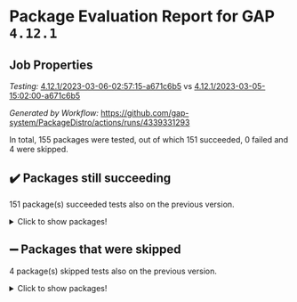# Package Evaluation Report for GAP `4.12.1`

## Job Properties

*Testing:* [4.12.1/2023-03-06-02:57:15-a671c6b5](https://github.com/gap-system/PackageDistro/blob/data/reports/4.12.1/2023-03-06-02:57:15-a671c6b5) vs [4.12.1/2023-03-05-15:02:00-a671c6b5](https://github.com/gap-system/PackageDistro/blob/data/reports/4.12.1/2023-03-05-15:02:00-a671c6b5)

*Generated by Workflow:* https://github.com/gap-system/PackageDistro/actions/runs/4339331293

In total, 155 packages were tested, out of which 151 succeeded, 0 failed and 4 were skipped.

## :heavy_check_mark: Packages still succeeding

151 package(s) succeeded tests also on the previous version.
<details><summary>Click to show packages!</summary>

- 4ti2interface 2023.02-04 [(success)](https://github.com/gap-system/PackageDistro/actions/runs/4339331293/jobs/7576972842)
- ace 5.6.2 [(success)](https://github.com/gap-system/PackageDistro/actions/runs/4339331293/jobs/7576972900)
- aclib 1.3.2 [(success)](https://github.com/gap-system/PackageDistro/actions/runs/4339331293/jobs/7576972950)
- agt 0.3.1 [(success)](https://github.com/gap-system/PackageDistro/actions/runs/4339331293/jobs/7576972994)
- alnuth 3.2.1 [(success)](https://github.com/gap-system/PackageDistro/actions/runs/4339331293/jobs/7576973058)
- anupq 3.3.0 [(success)](https://github.com/gap-system/PackageDistro/actions/runs/4339331293/jobs/7576973129)
- atlasrep 2.1.6 [(success)](https://github.com/gap-system/PackageDistro/actions/runs/4339331293/jobs/7576973196)
- autodoc 2022.10.20 [(success)](https://github.com/gap-system/PackageDistro/actions/runs/4339331293/jobs/7576973255)
- automata 1.15 [(success)](https://github.com/gap-system/PackageDistro/actions/runs/4339331293/jobs/7576973327)
- automgrp 1.3.2 [(success)](https://github.com/gap-system/PackageDistro/actions/runs/4339331293/jobs/7576973396)
- autpgrp 1.11 [(success)](https://github.com/gap-system/PackageDistro/actions/runs/4339331293/jobs/7576973451)
- cap 2023.03-02 [(success)](https://github.com/gap-system/PackageDistro/actions/runs/4339331293/jobs/7576973537)
- caratinterface 2.3.4 [(success)](https://github.com/gap-system/PackageDistro/actions/runs/4339331293/jobs/7576973586)
- cddinterface 2022.11.01 [(success)](https://github.com/gap-system/PackageDistro/actions/runs/4339331293/jobs/7576973639)
- circle 1.6.6 [(success)](https://github.com/gap-system/PackageDistro/actions/runs/4339331293/jobs/7576973697)
- classicpres 1.22 [(success)](https://github.com/gap-system/PackageDistro/actions/runs/4339331293/jobs/7576973759)
- cohomolo 1.6.11 [(success)](https://github.com/gap-system/PackageDistro/actions/runs/4339331293/jobs/7576973826)
- congruence 1.2.5 [(success)](https://github.com/gap-system/PackageDistro/actions/runs/4339331293/jobs/7576973893)
- corelg 1.56 [(success)](https://github.com/gap-system/PackageDistro/actions/runs/4339331293/jobs/7576973967)
- crime 1.6 [(success)](https://github.com/gap-system/PackageDistro/actions/runs/4339331293/jobs/7576974048)
- crisp 1.4.6 [(success)](https://github.com/gap-system/PackageDistro/actions/runs/4339331293/jobs/7576974111)
- crypting 0.10.4 [(success)](https://github.com/gap-system/PackageDistro/actions/runs/4339331293/jobs/7576974195)
- cryst 4.1.25 [(success)](https://github.com/gap-system/PackageDistro/actions/runs/4339331293/jobs/7576974268)
- crystcat 1.1.10 [(success)](https://github.com/gap-system/PackageDistro/actions/runs/4339331293/jobs/7576974357)
- ctbllib 1.3.4 [(success)](https://github.com/gap-system/PackageDistro/actions/runs/4339331293/jobs/7576974420)
- cubefree 1.19 [(success)](https://github.com/gap-system/PackageDistro/actions/runs/4339331293/jobs/7576974487)
- curlinterface 2.3.1 [(success)](https://github.com/gap-system/PackageDistro/actions/runs/4339331293/jobs/7576974551)
- cvec 2.7.6 [(success)](https://github.com/gap-system/PackageDistro/actions/runs/4339331293/jobs/7576974627)
- datastructures 0.3.0 [(success)](https://github.com/gap-system/PackageDistro/actions/runs/4339331293/jobs/7576974705)
- deepthought 1.0.6 [(success)](https://github.com/gap-system/PackageDistro/actions/runs/4339331293/jobs/7576974794)
- design 1.8 [(success)](https://github.com/gap-system/PackageDistro/actions/runs/4339331293/jobs/7576974875)
- difsets 2.3.1 [(success)](https://github.com/gap-system/PackageDistro/actions/runs/4339331293/jobs/7576974953)
- digraphs 1.6.1 [(success)](https://github.com/gap-system/PackageDistro/actions/runs/4339331293/jobs/7576975026)
- edim 1.3.6 [(success)](https://github.com/gap-system/PackageDistro/actions/runs/4339331293/jobs/7576975094)
- example 4.3.4 [(success)](https://github.com/gap-system/PackageDistro/actions/runs/4339331293/jobs/7576975179)
- examplesforhomalg 2023.02-04 [(success)](https://github.com/gap-system/PackageDistro/actions/runs/4339331293/jobs/7576975251)
- factint 1.6.3 [(success)](https://github.com/gap-system/PackageDistro/actions/runs/4339331293/jobs/7576975337)
- ferret 1.0.9 [(success)](https://github.com/gap-system/PackageDistro/actions/runs/4339331293/jobs/7576975413)
- fga 1.4.0 [(success)](https://github.com/gap-system/PackageDistro/actions/runs/4339331293/jobs/7576975486)
- fining 1.5.5 [(success)](https://github.com/gap-system/PackageDistro/actions/runs/4339331293/jobs/7576975564)
- float 1.0.3 [(success)](https://github.com/gap-system/PackageDistro/actions/runs/4339331293/jobs/7576975634)
- format 1.4.3 [(success)](https://github.com/gap-system/PackageDistro/actions/runs/4339331293/jobs/7576975707)
- forms 1.2.9 [(success)](https://github.com/gap-system/PackageDistro/actions/runs/4339331293/jobs/7576975769)
- fplsa 1.2.6 [(success)](https://github.com/gap-system/PackageDistro/actions/runs/4339331293/jobs/7576975828)
- fr 2.4.12 [(success)](https://github.com/gap-system/PackageDistro/actions/runs/4339331293/jobs/7576975887)
- francy 1.2.5 [(success)](https://github.com/gap-system/PackageDistro/actions/runs/4339331293/jobs/7576975935)
- fwtree 1.3 [(success)](https://github.com/gap-system/PackageDistro/actions/runs/4339331293/jobs/7576975996)
- gapdoc 1.6.6 [(success)](https://github.com/gap-system/PackageDistro/actions/runs/4339331293/jobs/7576976051)
- gauss 2023.02-04 [(success)](https://github.com/gap-system/PackageDistro/actions/runs/4339331293/jobs/7576976115)
- gaussforhomalg 2023.02-04 [(success)](https://github.com/gap-system/PackageDistro/actions/runs/4339331293/jobs/7576976208)
- gbnp 1.0.5 [(success)](https://github.com/gap-system/PackageDistro/actions/runs/4339331293/jobs/7576976276)
- generalizedmorphismsforcap 2023.02-01 [(success)](https://github.com/gap-system/PackageDistro/actions/runs/4339331293/jobs/7576976352)
- genss 1.6.8 [(success)](https://github.com/gap-system/PackageDistro/actions/runs/4339331293/jobs/7576976417)
- gradedmodules 2023.02-04 [(success)](https://github.com/gap-system/PackageDistro/actions/runs/4339331293/jobs/7576976486)
- gradedringforhomalg 2023.02-04 [(success)](https://github.com/gap-system/PackageDistro/actions/runs/4339331293/jobs/7576976565)
- grape 4.9.0 [(success)](https://github.com/gap-system/PackageDistro/actions/runs/4339331293/jobs/7576976622)
- groupoids 1.73 [(success)](https://github.com/gap-system/PackageDistro/actions/runs/4339331293/jobs/7576976695)
- grpconst 2.6.4 [(success)](https://github.com/gap-system/PackageDistro/actions/runs/4339331293/jobs/7576976772)
- guarana 0.96.3 [(success)](https://github.com/gap-system/PackageDistro/actions/runs/4339331293/jobs/7576976843)
- guava 3.18 [(success)](https://github.com/gap-system/PackageDistro/actions/runs/4339331293/jobs/7576976930)
- hap 1.53 [(success)](https://github.com/gap-system/PackageDistro/actions/runs/4339331293/jobs/7576977025)
- hapcryst 0.1.15 [(success)](https://github.com/gap-system/PackageDistro/actions/runs/4339331293/jobs/7576977095)
- hecke 1.5.3 [(success)](https://github.com/gap-system/PackageDistro/actions/runs/4339331293/jobs/7576977174)
- help 3.5 [(success)](https://github.com/gap-system/PackageDistro/actions/runs/4339331293/jobs/7576977249)
- homalg 2023.02-05 [(success)](https://github.com/gap-system/PackageDistro/actions/runs/4339331293/jobs/7576977323)
- homalgtocas 2023.02-04 [(success)](https://github.com/gap-system/PackageDistro/actions/runs/4339331293/jobs/7576977397)
- idrel 2.45 [(success)](https://github.com/gap-system/PackageDistro/actions/runs/4339331293/jobs/7576977459)
- images 1.3.1 [(success)](https://github.com/gap-system/PackageDistro/actions/runs/4339331293/jobs/7576977526)
- intpic 0.3.0 [(success)](https://github.com/gap-system/PackageDistro/actions/runs/4339331293/jobs/7576977592)
- io 4.8.1 [(success)](https://github.com/gap-system/PackageDistro/actions/runs/4339331293/jobs/7576977645)
- io_forhomalg 2023.02-04 [(success)](https://github.com/gap-system/PackageDistro/actions/runs/4339331293/jobs/7576977709)
- irredsol 1.4.4 [(success)](https://github.com/gap-system/PackageDistro/actions/runs/4339331293/jobs/7576977773)
- json 2.1.1 [(success)](https://github.com/gap-system/PackageDistro/actions/runs/4339331293/jobs/7576977819)
- jupyterkernel 1.5.0 [(success)](https://github.com/gap-system/PackageDistro/actions/runs/4339331293/jobs/7576977917)
- jupyterviz 1.5.6 [(success)](https://github.com/gap-system/PackageDistro/actions/runs/4339331293/jobs/7576977988)
- kan 1.35 [(success)](https://github.com/gap-system/PackageDistro/actions/runs/4339331293/jobs/7576978055)
- kbmag 1.5.11 [(success)](https://github.com/gap-system/PackageDistro/actions/runs/4339331293/jobs/7576978113)
- laguna 3.9.6 [(success)](https://github.com/gap-system/PackageDistro/actions/runs/4339331293/jobs/7576978178)
- liealgdb 2.2.1 [(success)](https://github.com/gap-system/PackageDistro/actions/runs/4339331293/jobs/7576978232)
- liepring 2.8 [(success)](https://github.com/gap-system/PackageDistro/actions/runs/4339331293/jobs/7576978286)
- liering 2.4.2 [(success)](https://github.com/gap-system/PackageDistro/actions/runs/4339331293/jobs/7576978347)
- linearalgebraforcap 2023.03-01 [(success)](https://github.com/gap-system/PackageDistro/actions/runs/4339331293/jobs/7576978414)
- localizeringforhomalg 2023.02-04 [(success)](https://github.com/gap-system/PackageDistro/actions/runs/4339331293/jobs/7576978480)
- loops 3.4.3 [(success)](https://github.com/gap-system/PackageDistro/actions/runs/4339331293/jobs/7576978537)
- lpres 1.0.3 [(success)](https://github.com/gap-system/PackageDistro/actions/runs/4339331293/jobs/7576978642)
- majoranaalgebras 1.5.1 [(success)](https://github.com/gap-system/PackageDistro/actions/runs/4339331293/jobs/7576978739)
- mapclass 1.4.6 [(success)](https://github.com/gap-system/PackageDistro/actions/runs/4339331293/jobs/7576978824)
- matgrp 0.70 [(success)](https://github.com/gap-system/PackageDistro/actions/runs/4339331293/jobs/7576978899)
- matricesforhomalg 2023.02-04 [(success)](https://github.com/gap-system/PackageDistro/actions/runs/4339331293/jobs/7576978971)
- modisom 2.5.4 [(success)](https://github.com/gap-system/PackageDistro/actions/runs/4339331293/jobs/7576979035)
- modulepresentationsforcap 2023.02-03 [(success)](https://github.com/gap-system/PackageDistro/actions/runs/4339331293/jobs/7576979113)
- modules 2023.02-04 [(success)](https://github.com/gap-system/PackageDistro/actions/runs/4339331293/jobs/7576979218)
- monoidalcategories 2023.02-05 [(success)](https://github.com/gap-system/PackageDistro/actions/runs/4339331293/jobs/7576979292)
- nconvex 2022.09-01 [(success)](https://github.com/gap-system/PackageDistro/actions/runs/4339331293/jobs/7576979362)
- nilmat 1.4.2 [(success)](https://github.com/gap-system/PackageDistro/actions/runs/4339331293/jobs/7576979431)
- nock 1.5 [(success)](https://github.com/gap-system/PackageDistro/actions/runs/4339331293/jobs/7576979521)
- normalizinterface 1.3.5 [(success)](https://github.com/gap-system/PackageDistro/actions/runs/4339331293/jobs/7576979612)
- nq 2.5.9 [(success)](https://github.com/gap-system/PackageDistro/actions/runs/4339331293/jobs/7576979689)
- numericalsgps 1.3.1 [(success)](https://github.com/gap-system/PackageDistro/actions/runs/4339331293/jobs/7576979764)
- openmath 11.5.3 [(success)](https://github.com/gap-system/PackageDistro/actions/runs/4339331293/jobs/7576979855)
- orb 4.9.0 [(success)](https://github.com/gap-system/PackageDistro/actions/runs/4339331293/jobs/7576979955)
- packagemanager 1.4.0 [(success)](https://github.com/gap-system/PackageDistro/actions/runs/4339331293/jobs/7576980025)
- patternclass 2.4.3 [(success)](https://github.com/gap-system/PackageDistro/actions/runs/4339331293/jobs/7576980102)
- permut 2.0.4 [(success)](https://github.com/gap-system/PackageDistro/actions/runs/4339331293/jobs/7576980177)
- polenta 1.3.10 [(success)](https://github.com/gap-system/PackageDistro/actions/runs/4339331293/jobs/7576980249)
- polymaking 0.8.6 [(success)](https://github.com/gap-system/PackageDistro/actions/runs/4339331293/jobs/7576980334)
- primgrp 3.4.4 [(success)](https://github.com/gap-system/PackageDistro/actions/runs/4339331293/jobs/7576980437)
- profiling 2.5.2 [(success)](https://github.com/gap-system/PackageDistro/actions/runs/4339331293/jobs/7576980515)
- qpa 1.34 [(success)](https://github.com/gap-system/PackageDistro/actions/runs/4339331293/jobs/7576980599)
- quagroup 1.8.3 [(success)](https://github.com/gap-system/PackageDistro/actions/runs/4339331293/jobs/7576980678)
- radiroot 2.9 [(success)](https://github.com/gap-system/PackageDistro/actions/runs/4339331293/jobs/7576980771)
- rcwa 4.7.1 [(success)](https://github.com/gap-system/PackageDistro/actions/runs/4339331293/jobs/7576980868)
- rds 1.8 [(success)](https://github.com/gap-system/PackageDistro/actions/runs/4339331293/jobs/7576980961)
- recog 1.4.2 [(success)](https://github.com/gap-system/PackageDistro/actions/runs/4339331293/jobs/7576981057)
- repndecomp 1.3.0 [(success)](https://github.com/gap-system/PackageDistro/actions/runs/4339331293/jobs/7576981169)
- repsn 3.1.0 [(success)](https://github.com/gap-system/PackageDistro/actions/runs/4339331293/jobs/7576981272)
- resclasses 4.7.3 [(success)](https://github.com/gap-system/PackageDistro/actions/runs/4339331293/jobs/7576981369)
- ringsforhomalg 2023.02-05 [(success)](https://github.com/gap-system/PackageDistro/actions/runs/4339331293/jobs/7576981463)
- sco 2023.02-04 [(success)](https://github.com/gap-system/PackageDistro/actions/runs/4339331293/jobs/7576981564)
- scscp 2.4.1 [(success)](https://github.com/gap-system/PackageDistro/actions/runs/4339331293/jobs/7576981648)
- semigroups 5.2.1 [(success)](https://github.com/gap-system/PackageDistro/actions/runs/4339331293/jobs/7576981752)
- sglppow 2.3 [(success)](https://github.com/gap-system/PackageDistro/actions/runs/4339331293/jobs/7576981854)
- sgpviz 0.999.5 [(success)](https://github.com/gap-system/PackageDistro/actions/runs/4339331293/jobs/7576981946)
- simpcomp 2.1.14 [(success)](https://github.com/gap-system/PackageDistro/actions/runs/4339331293/jobs/7576982055)
- singular 2023.02.09 [(success)](https://github.com/gap-system/PackageDistro/actions/runs/4339331293/jobs/7576982148)
- sl2reps 1.1 [(success)](https://github.com/gap-system/PackageDistro/actions/runs/4339331293/jobs/7576982257)
- sla 1.5.3 [(success)](https://github.com/gap-system/PackageDistro/actions/runs/4339331293/jobs/7576982348)
- smallgrp 1.5.2 [(success)](https://github.com/gap-system/PackageDistro/actions/runs/4339331293/jobs/7576982452)
- smallsemi 0.6.13 [(success)](https://github.com/gap-system/PackageDistro/actions/runs/4339331293/jobs/7576982532)
- sonata 2.9.6 [(success)](https://github.com/gap-system/PackageDistro/actions/runs/4339331293/jobs/7576982632)
- sophus 1.27 [(success)](https://github.com/gap-system/PackageDistro/actions/runs/4339331293/jobs/7576982736)
- spinsym 1.5.2 [(success)](https://github.com/gap-system/PackageDistro/actions/runs/4339331293/jobs/7576982826)
- standardff 0.9.4 [(success)](https://github.com/gap-system/PackageDistro/actions/runs/4339331293/jobs/7576982928)
- symbcompcc 1.3.2 [(success)](https://github.com/gap-system/PackageDistro/actions/runs/4339331293/jobs/7576983018)
- thelma 1.3 [(success)](https://github.com/gap-system/PackageDistro/actions/runs/4339331293/jobs/7576983120)
- tomlib 1.2.9 [(success)](https://github.com/gap-system/PackageDistro/actions/runs/4339331293/jobs/7576983212)
- toolsforhomalg 2023.02-06 [(success)](https://github.com/gap-system/PackageDistro/actions/runs/4339331293/jobs/7576983289)
- toric 1.9.5 [(success)](https://github.com/gap-system/PackageDistro/actions/runs/4339331293/jobs/7576983367)
- toricvarieties 2022.07.13 [(success)](https://github.com/gap-system/PackageDistro/actions/runs/4339331293/jobs/7576983459)
- transgrp 3.6.3 [(success)](https://github.com/gap-system/PackageDistro/actions/runs/4339331293/jobs/7576983541)
- ugaly 4.0.3 [(success)](https://github.com/gap-system/PackageDistro/actions/runs/4339331293/jobs/7576983625)
- unipot 1.5 [(success)](https://github.com/gap-system/PackageDistro/actions/runs/4339331293/jobs/7576983710)
- unitlib 4.2.0 [(success)](https://github.com/gap-system/PackageDistro/actions/runs/4339331293/jobs/7576983782)
- utils 0.82 [(success)](https://github.com/gap-system/PackageDistro/actions/runs/4339331293/jobs/7576983856)
- uuid 0.7 [(success)](https://github.com/gap-system/PackageDistro/actions/runs/4339331293/jobs/7576983934)
- walrus 0.9991 [(success)](https://github.com/gap-system/PackageDistro/actions/runs/4339331293/jobs/7576984006)
- wedderga 4.10.3 [(success)](https://github.com/gap-system/PackageDistro/actions/runs/4339331293/jobs/7576984099)
- xmod 2.91 [(success)](https://github.com/gap-system/PackageDistro/actions/runs/4339331293/jobs/7576984223)
- xmodalg 1.23 [(success)](https://github.com/gap-system/PackageDistro/actions/runs/4339331293/jobs/7576984322)
- yangbaxter 0.10.3 [(success)](https://github.com/gap-system/PackageDistro/actions/runs/4339331293/jobs/7576984398)
- zeromqinterface 0.14 [(success)](https://github.com/gap-system/PackageDistro/actions/runs/4339331293/jobs/7576984476)
</details>

## :heavy_minus_sign: Packages that were skipped

4 package(s) skipped tests also on the previous version.
<details><summary>Click to show packages!</summary>

- browse 1.8.20 [(skipped)](https://github.com/gap-system/PackageDistro/actions/runs/4339331293/jobs/7576816227)
- itc 1.5.1 [(skipped)](https://github.com/gap-system/PackageDistro/actions/runs/4339331293/jobs/7576816227)
- polycyclic 2.16 [(skipped)](https://github.com/gap-system/PackageDistro/actions/runs/4339331293/jobs/7576816227)
- xgap 4.31 [(skipped)](https://github.com/gap-system/PackageDistro/actions/runs/4339331293/jobs/7576816227)
</details>

